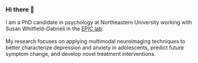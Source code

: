 ### Hi there 👋
I am a PhD candidate in psychology at Northeastern University working with Susan Whitfield-Gabrieli in the [EPIC lab](https://whitfield-gabrieli.sites.northeastern.edu/).\
\
My research focuses on applying multimodal neuroimaging techniques to better characterize depression and anxiety in adolescents, predict future symptom change, and develop novel treatment interventions.


<!--
**fmorfini/fmorfini** is a ✨ _special_ ✨ repository because its `README.md` (this file) appears on your GitHub profile.

Here are some ideas to get you started:

- 🔭 I’m currently working on ...
- 🌱 I’m currently learning ...
- 👯 I’m looking to collaborate on ...
- 🤔 I’m looking for help with ...
- 💬 Ask me about ...
- 📫 How to reach me: ...
- 😄 Pronouns: ...
- ⚡ Fun fact: ...
-->
